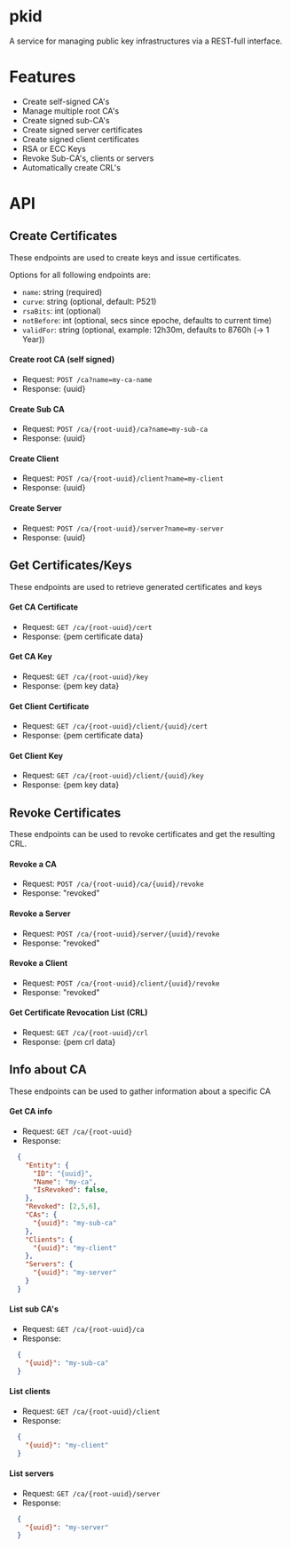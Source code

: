 pkid
====

A service for managing public key infrastructures via a REST-full interface.

# Features
* Create self-signed CA's
* Manage multiple root CA's
* Create signed sub-CA's
* Create signed server certificates
* Create signed client certificates
* RSA or ECC Keys
* Revoke Sub-CA's, clients or servers
* Automatically create CRL's

# API

## Create Certificates

These endpoints are used to create keys and issue certificates.

Options for all following endpoints are:
* `name`: string (required)
* `curve`: string (optional, default: P521)
* `rsaBits`: int (optional)
* `notBefore`: int (optional, secs since epoche, defaults to current time)
* `validFor`: string (optional, example: 12h30m, defaults to 8760h (-> 1 Year))

#### Create root CA (self signed)
* Request: `POST /ca?name=my-ca-name`
* Response: {uuid}

#### Create Sub CA
* Request: `POST /ca/{root-uuid}/ca?name=my-sub-ca`
* Response: {uuid}

#### Create Client
* Request: `POST /ca/{root-uuid}/client?name=my-client`
* Response: {uuid}

#### Create Server
* Request: `POST /ca/{root-uuid}/server?name=my-server`
* Response: {uuid}

## Get Certificates/Keys

These endpoints are used to retrieve generated certificates and keys

#### Get CA Certificate
* Request: `GET /ca/{root-uuid}/cert`
* Response: {pem certificate data}

#### Get CA Key
* Request: `GET /ca/{root-uuid}/key`
* Response: {pem key data}

#### Get Client Certificate
* Request: `GET /ca/{root-uuid}/client/{uuid}/cert`
* Response: {pem certificate data}

#### Get Client Key
* Request: `GET /ca/{root-uuid}/client/{uuid}/key`
* Response: {pem key data}

## Revoke Certificates

These endpoints can be used to revoke certificates and get the resulting CRL.

#### Revoke a CA
* Request: `POST /ca/{root-uuid}/ca/{uuid}/revoke`
* Response: "revoked"

#### Revoke a Server
* Request: `POST /ca/{root-uuid}/server/{uuid}/revoke`
* Response: "revoked"

#### Revoke a Client
* Request: `POST /ca/{root-uuid}/client/{uuid}/revoke`
* Response: "revoked"

#### Get Certificate Revocation List (CRL)
* Request: `GET /ca/{root-uuid}/crl`
* Response: {pem crl data}

## Info about CA

These endpoints can be used to gather information about a specific CA

#### Get CA info
* Request: `GET /ca/{root-uuid}`
* Response:
```json
  {
    "Entity": {
      "ID": "{uuid}",
      "Name": "my-ca",
      "IsRevoked": false,
    },
    "Revoked": [2,5,6],
    "CAs": {
      "{uuid}": "my-sub-ca"
    },
    "Clients": {
      "{uuid}": "my-client"
    },
    "Servers": {
      "{uuid}": "my-server"
    }
  }
```

#### List sub CA's
* Request: `GET /ca/{root-uuid}/ca`
* Response:
```json
  {
    "{uuid}": "my-sub-ca"
  }
```

#### List clients
* Request: `GET /ca/{root-uuid}/client`
* Response:
```json
  {
    "{uuid}": "my-client"
  }
```

#### List servers
* Request: `GET /ca/{root-uuid}/server`
* Response:
```json
  {
    "{uuid}": "my-server"
  }
```
